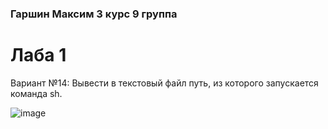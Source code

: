 ### Гаршин Максим 3 курс 9 группа

# Лаба 1 
Вариант №14: Вывести в текстовый файл путь, из которого запускается команда sh.

![image](https://github.com/user-attachments/assets/ca46abfe-c90c-41b7-9d4f-e79480c152e9)
